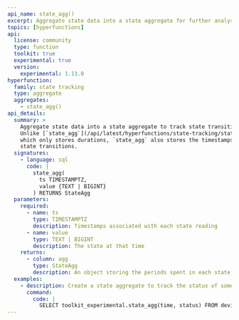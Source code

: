 ```yaml
---
api_name: state_agg()
excerpt: Aggregate state data into a state aggregate for further analysis
topics: [hyperfunctions]
api:
  license: community
  type: function
  toolkit: true
  experimental: true
  version:
    experimental: 1.13.0
hyperfunction:
  family: state tracking
  type: aggregate
  aggregates:
    - state_agg()
api_details:
  summary: >
    Aggregate state data into a state aggregate to track state transitions.
    Unlike [`state_agg`](/api/latest/hyperfunctions/state-tracking/state_agg/),
    which only stores durations, `state_agg` also stores the timestamps of
    state transitions.
  signatures:
    - language: sql
      code: |
        state_agg(
          ts TIMESTAMPTZ,
          value {TEXT | BIGINT}
        ) RETURNS StateAgg
  parameters:
    required:
      - name: ts
        type: TIMESTAMPTZ
        description: Timestamps associated with each state reading
      - name: value
        type: TEXT | BIGINT
        description: The state at that time
    returns:
      - column: agg
        type: StateAgg
        description: An object storing the periods spent in each state, including timestamps of state transitions
  examples:
    - description: Create a state aggregate to track the status of some devices.
      command:
        code: |
          SELECT toolkit_experimental.state_agg(time, status) FROM devices;
---
```


